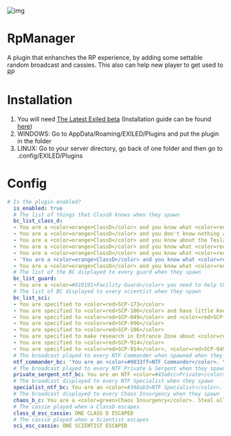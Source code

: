 ![img](https://img.shields.io/github/downloads/SpaceTm/RpManager/total.svg)
# RpManager
A plugin that enhanches the RP experience, by adding some settable random broadcast and cassies. This also can help new player to get used to RP

# Installation
1. You will need [The Latest Exiled beta](https://github.com/Exiled-Team/EXILED/releases/tag/3.0.0-alpha.83) (Installation guide can be found [here](https://github.com/Exiled-Team/EXILED#Installation))
2. WINDOWS: Go to AppData/Roaming/EXILED/Plugins and put the plugin in the folder 
3. LINUX: Go to your server directory, go back of one folder and then go to .config/EXILED/Plugins

# Config
```yml
# Is the plugin enabled?
  is_enabled: true
  # The list of things that ClassD knows when they spawn
  bc_list_class_d:
  - You are a <color=orange>ClassD</color> and you know what <color=red>SCP 173</color> is
  - You are a <color=orange>ClassD</color> and you don't know nothing about the foundation
  - You are a <color=orange>ClassD</color> and you know about the TeslaGates
  - You are a <color=orange>ClassD</color> and you know what <color=red>SCP 106</color> is
  - You are a <color=orange>ClassD</color> and you know what <color=red>SCP 939</color> is
  - 'You are a <color=orange>ClassD</color> and you know what <color=red>SCP 079</color> is '
  - You are a <color=orange>ClassD</color> and you know what <color=red>SCP 049</color> and <color=red>SCP 049-2</color> are
  # The list of the BC displayed to every guard when they spawn
  bc_list_guard:
  - You are a <color=#919191>Facility Guard</color> you need to help the <color=yellow>Scientist</color> escape.
  # The list of BC displayed to every scientist when they spawn
  bc_list_sci:
  - You are specified to <color=red>SCP-173</color>
  - You are specified to <color=red>SCP-106</color> and have little knowledge about <color=red>SCP-173</color>
  - You are specified to <color=red>SCP-049</color> and <color=red>SCP-079</color>
  - You are specified to <color=red>SCP-096</color>
  - You are specified to <color=red>SCP-106</color>
  - You are specified to make research in Entrance Zone about <color=red>SCP-914</color>
  - You are specified to <color=red>SCP-914</color>
  - You are specified to <color=red>SCP-914</color>, <color=red>SCP-049</color> and <color=red>SCP-049-2</color> research.
  # The broadcast played to every NTF Commander when spawned when they spawn
  ntf_commander_bc: 'You are an <color=#0033ff>NTF Commander</color>. You need to do the briefing to the other soldiers '
  # The broadcast played to every NTF Private & Sergent when they spawn
  private_sergent_ntf_bc: You are an NTF <color=#43a0cc>Private</color>/<color=#348ab3>Sergent</color>, you need to listen at the <color=#0033ff>Commander</color>'s briefing
  # The broadcast displayed to every NTF Specialist when they spawn
  specialist_ntf_bc: You are an <color=#348ab3>NTF Specialist</color>. Go find your squad and listen to the <color=#0033ff>Commander</color>'s orders
  # The broadcast displayed to every Chaos Insurgency when they spawn
  chaos_b_c: You are a <color=green>Chaos Insurgency</color>. Steal all the SCP objects
  # The cassie played when a ClassD escapes
  class_d_esc_cassie: ONE CLASS D ESCAPED
  # The cassie played when a Scientist escapes
  sci_esc_cassie: ONE SCIENTIST ESCAPED


```
